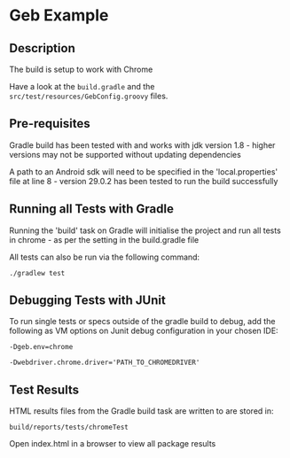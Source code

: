 # Geb Example 

## Description

The build is setup to work with Chrome 

Have a look at the `build.gradle` and the `src/test/resources/GebConfig.groovy` files.

## Pre-requisites

Gradle build has been tested with and works with jdk version 1.8 - higher versions may not be supported without updating dependencies

A path to an Android sdk will need to be specified in the 'local.properties' file at line 8 - version 29.0.2 has been tested to run the build successfully

## Running all Tests with Gradle

Running the 'build' task on Gradle will initialise the project and run all tests in chrome - as per the setting in the build.gradle file

All tests can also be run via the following command: 

`./gradlew test`

## Debugging Tests with JUnit

To run single tests or specs outside of the gradle build to debug, add the following as VM options on Junit debug configuration in your chosen IDE:

`-Dgeb.env=chrome`

`-Dwebdriver.chrome.driver='PATH_TO_CHROMEDRIVER'`

## Test Results

HTML results files from the Gradle build task are written to are stored in:

`build/reports/tests/chromeTest`

Open index.html in a browser to view all package results
    
